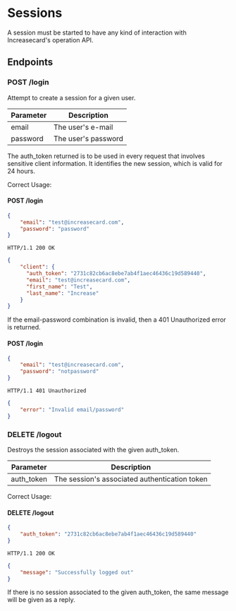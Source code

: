 Sessions
========

A session must be started to have any kind of interaction with Increasecard's operation API.

Endpoints
---------

### POST /login

Attempt to create a session for a given user.

| Parameter      | Description                                                                                      |
| -------------- | ------------------------------------------------------------------------------------------------ |
| email          | The user's e-mail                                                                                |
| password       | The user's password                                                                              |

The auth_token returned is to be used in every request that involves sensitive client information.
It identifies the new session, which is valid for 24 hours.

Correct Usage:

#### POST /login

```json
{
    "email": "test@increasecard.com",
    "password": "password"
}
```

`HTTP/1.1 200 OK`

```json
{
    "client": {
      "auth_token": "2731c82cb6ac8ebe7ab4f1aec46436c19d589440",
      "email": "test@increasecard.com",
      "first_name": "Test",
      "last_name": "Increase"
    }
}
```

If the email-password combination is invalid, then a 401 Unauthorized error is returned.

#### POST /login

```json
{
    "email": "test@increasecard.com",
    "password": "notpassword"
}
```

`HTTP/1.1 401 Unauthorized`

```json
{
    "error": "Invalid email/password"
}
```

### DELETE /logout

Destroys the session associated with the given auth_token.

| Parameter      | Description                                                                                      |
| -------------- | ------------------------------------------------------------------------------------------------ |
| auth_token     | The session's associated authentication token                                                    |

Correct Usage:

#### DELETE /logout

```json
{
    "auth_token": "2731c82cb6ac8ebe7ab4f1aec46436c19d589440"
}
```
`HTTP/1.1 200 OK`

```json
{
    "message": "Successfully logged out"
}
```

If there is no session associated to the given auth_token, the same message will be given as a reply.
